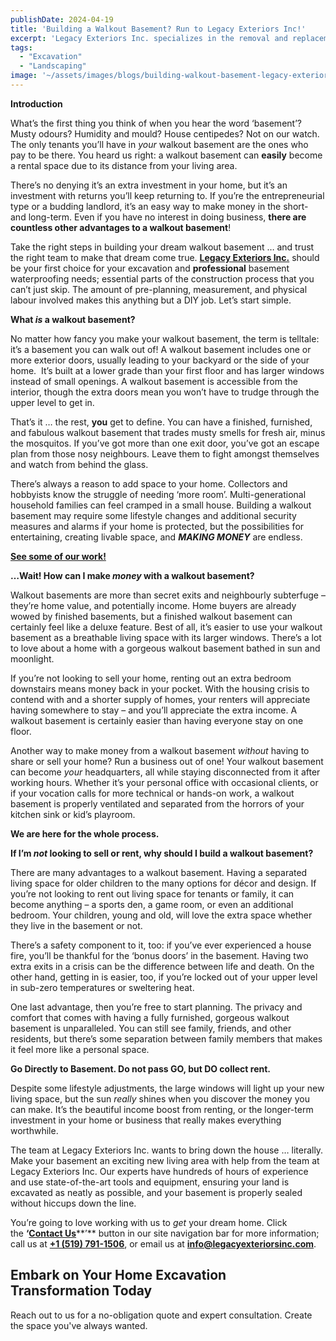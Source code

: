 ```yaml
---
publishDate: 2024-04-19
title: 'Building a Walkout Basement? Run to Legacy Exteriors Inc!'
excerpt: 'Legacy Exteriors Inc. specializes in the removal and replacement of both concrete and gravel driveways, providing services such as installation, resurfacing, and environmentally friendly waste disposal. With our experienced team and heavy-duty equipment, we handle every step of the process efficiently, saving you time and stress. For reliable driveway services, contact Legacy Exteriors Inc. today.'
tags:
  - "Excavation"
  - "Landscaping"
image: '~/assets/images/blogs/building-walkout-basement-legacy-exteriors/building-walkout-basement-blog-main.png'
---
```


**Introduction**

What’s the first thing you think of when you hear the word ‘basement’? Musty odours? Humidity and mould? House centipedes? Not on our watch. The only tenants you’ll have in _your_ walkout basement are the ones who pay to be there. You heard us right: a walkout basement can **easily** become a rental space due to its distance from your living area.

There’s no denying it’s an extra investment in your home, but it’s an investment with returns you’ll keep returning to. If you’re the entrepreneurial type or a budding landlord, it’s an easy way to make money in the short- and long-term. Even if you have no interest in doing business, **there are countless other advantages to a walkout basement**!

Take the right steps in building your dream walkout basement … and trust the right team to make that dream come true. [**Legacy Exteriors Inc.**](https://www.legacyexteriorsinc.com/contact-us/) should be your first choice for your excavation and **professional** basement waterproofing needs; essential parts of the construction process that you can’t just skip. The amount of pre-planning, measurement, and physical labour involved makes this anything but a DIY job. Let’s start simple.

**What _is_ a walkout basement?**

No matter how fancy you make your walkout basement, the term is telltale: it’s a basement you can walk out of! A walkout basement includes one or more exterior doors, usually leading to your backyard or the side of your home.  It’s built at a lower grade than your first floor and has larger windows instead of small openings. A walkout basement is accessible from the interior, though the extra doors mean you won’t have to trudge through the upper level to get in.

That’s it … the rest, **you** get to define. You can have a finished, furnished, and fabulous walkout basement that trades musty smells for fresh air, minus the mosquitos. If you’ve got more than one exit door, you’ve got an escape plan from those nosy neighbours. Leave them to fight amongst themselves and watch from behind the glass.

There’s always a reason to add space to your home. Collectors and hobbyists know the struggle of needing ‘more room’. Multi-generational household families can feel cramped in a small house. Building a walkout basement may require some lifestyle changes and additional security measures and alarms if your home is protected, but the possibilities for entertaining, creating livable space, and _**MAKING MONEY**_ are endless.

[**See some of our work!**](https://www.legacyexteriorsinc.com/our-project-gallery/)

**…Wait! How can I make _money_ with a walkout basement?**

Walkout basements are more than secret exits and neighbourly subterfuge – they’re home value, and potentially income. Home buyers are already wowed by finished basements, but a finished walkout basement can certainly feel like a deluxe feature. Best of all, it’s easier to use your walkout basement as a breathable living space with its larger windows. There’s a lot to love about a home with a gorgeous walkout basement bathed in sun and moonlight.

If you’re not looking to sell your home, renting out an extra bedroom downstairs means money back in your pocket. With the housing crisis to contend with and a shorter supply of homes, your renters will appreciate having somewhere to stay – and you’ll appreciate the extra income. A walkout basement is certainly easier than having everyone stay on one floor.

Another way to make money from a walkout basement _without_ having to share or sell your home? Run a business out of one! Your walkout basement can become _your_ headquarters, all while staying disconnected from it after working hours. Whether it’s your personal office with occasional clients, or if your vocation calls for more technical or hands-on work, a walkout basement is properly ventilated and separated from the horrors of your kitchen sink or kid’s playroom.

**We are here for the whole process.**

**If I’m _not_ looking to sell or rent, why should I build a walkout basement?**

There are many advantages to a walkout basement. Having a separated living space for older children to the many options for décor and design. If you’re not looking to rent out living space for tenants or family, it can become anything – a sports den, a game room, or even an additional bedroom. Your children, young and old, will love the extra space whether they live in the basement or not.

There’s a safety component to it, too: if you’ve ever experienced a house fire, you’ll be thankful for the ‘bonus doors’ in the basement. Having two extra exits in a crisis can be the difference between life and death. On the other hand, getting in is easier, too, if you’re locked out of your upper level in sub-zero temperatures or sweltering heat.

One last advantage, then you’re free to start planning. The privacy and comfort that comes with having a fully furnished, gorgeous walkout basement is unparalleled. You can still see family, friends, and other residents, but there’s some separation between family members that makes it feel more like a personal space.

**Go Directly to Basement. Do not pass GO, but DO collect rent.**

Despite some lifestyle adjustments, the large windows will light up your new living space, but the sun _really_ shines when you discover the money you can make. It’s the beautiful income boost from renting, or the longer-term investment in your home or business that really makes everything worthwhile.

The team at Legacy Exteriors Inc. wants to bring down the house … literally. Make your basement an exciting new living area with help from the team at Legacy Exteriors Inc. Our experts have hundreds of hours of experience and use state-of-the-art tools and equipment, ensuring your land is excavated as neatly as possible, and your basement is properly sealed without hiccups down the line.

You’re going to love working with us to _get_ your dream home. Click the **‘**[**Contact Us**](https://www.legacyexteriorsinc.com/contact-us/ "https://www.legacyexteriorsinc.com/contact-us/")**’** button in our site navigation bar for more information; call us at [**+1 (519) 791-1506**](tel:+15197911506 "tel:+15197911506"), or email us at [**info@legacyexteriorsinc.com**](mailto:info@legacyexteriorsinc.com "mailto:info@legacyexteriorsinc.com").

## **Embark on Your Home Excavation Transformation Today**

Reach out to us for a no-obligation quote and expert consultation. Create the space you've always wanted.
